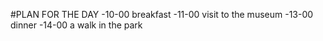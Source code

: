 #PLAN FOR THE DAY
-10-00 breakfast
-11-00 visit to the museum
-13-00 dinner
-14-00 a walk in the park